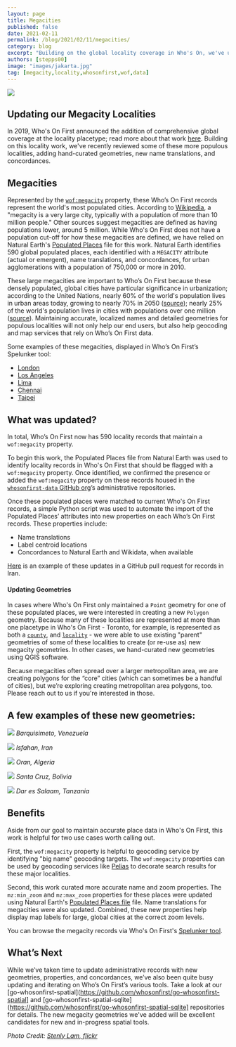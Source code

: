 ```yaml
---
layout: page
title: Megacities
published: false
date: 2021-02-11
permalink: /blog/2021/02/11/megacities/
category: blog
excerpt: "Building on the global locality coverage in Who's On, we've updated our megacities."
authors: [stepps00]
image: "images/jakarta.jpg"
tag: [megacity,locality,whosonfirst,wof,data]
---
```


<img src="images/jakarta.jpg" style="max-height:none !important;" />

## Updating our Megacity Localities

In 2019, Who's On First announced the addition of comprehensive global coverage at the locality placetype; read more about that work [here](https://www.whosonfirst.org/blog/2019/05/13/geonames/). Building on this locality work, we've recently reviewed some of these more populous localities, adding hand-curated geometries, new name translations, and concordances.

## Megacities

Represented by the [`wof:megacity`](https://github.com/whosonfirst/whosonfirst-properties/blob/master/properties/wof/megacity.json) property, these Who’s On First records represent the world's most populated cities. According to [Wikipedia](https://en.wikipedia.org/wiki/Megacity), a "megacity is a very large city, typically with a population of more than 10 million people." Other sources suggest megacities are defined as having populations lower, around 5 million. While Who's On First does not have a population cut-off for how these megacities are defined, we have relied on Natural Earth's [Populated Places](http://www.naturalearthdata.com/downloads/10m-cultural-vectors/) file for this work. Natural Earth identifies 590 global populated places, each identified with a `MEGACITY` attribute (actual or emergent), name translations, and concordances, for urban agglomerations with a population of 750,000 or more in 2010.

These large megacities are important to Who’s On First because these densely populated, global cities have particular significance in urbanization; according to the United Nations, nearly 60% of the world's population lives in urban areas today, growing to nearly 70% in 2050 ([source](https://web.archive.org/web/20210129003633/https://www.un.org/development/desa/en/news/population/2018-revision-of-world-urbanization-prospects.html)); nearly 25% of the world's population lives in cities with populations over one million ([source](https://web.archive.org/web/20210210102954/https://www.un.org/en/events/citiesday/assets/pdf/the_worlds_cities_in_2018_data_booklet.pdf)). Maintaining accurate, localized names and detailed geometries for populous localities will not only help our end users, but also help geocoding and map services that rely on Who’s On First data.

Some examples of these megacities, displayed in Who’s On First’s Spelunker tool:

- [London](https://spelunker.whosonfirst.org/id/101750367/)
- [Los Angeles](https://spelunker.whosonfirst.org/id/85923517/)
- [Lima](https://spelunker.whosonfirst.org/id/421186805/)
- [Chennai](https://spelunker.whosonfirst.org/id/102029537/)
- [Taipei](https://spelunker.whosonfirst.org/id/102026641/)

## What was updated?

In total, Who’s On First now has 590 locality records that maintain a `wof:megacity` property.

To begin this work, the Populated Places file from Natural Earth was used to identify locality records in Who's On First that should be flagged with a `wof:megacity` property. Once identified, we confirmed the presence or added the `wof:megacity` property on these records housed in the [`whosonfirst-data` GitHub org](https://github.com/whosonfirst-data)’s administrative repositories.

Once these populated places were matched to current Who's On First records, a simple Python script was used to automate the import of the Populated Places’ attributes into new properties on each Who’s On First records. These properties include:

- Name translations
- Label centroid locations
- Concordances to Natural Earth and Wikidata, when available

[Here](https://github.com/whosonfirst-data/whosonfirst-data-admin-ir/pull/11/files) is an example of these updates in a GitHub pull request for records in Iran.

#### Updating Geometries

In cases where Who's On First only maintained a `Point` geometry for one of these populated places, we were interested in creating a new `Polygon` geometry. Because many of these localities are represented at more than one placetype in Who's On First - Toronto, for example, is represented as both a [`county`](https://spelunker.whosonfirst.org/id/890457465/), and [`locality`](https://spelunker.whosonfirst.org/id/101735835/) - we were able to use existing "parent" geometries of some of these localities to create (or re-use as) new megacity geometries. In other cases, we hand-curated new geometries using QGIS software.

Because megacities often spread over a larger metropolitan area, we are creating polygons for the “core” cities (which can sometimes be a handful of cities), but we’re exploring creating metropolitan area polygons, too. Please reach out to us if you're interested in those.

## A few examples of these new geometries:

![](images/barquisimeto.png)
_Barquisimeto, Venezuela_

![](images/isfahan.png)
_Isfahan, Iran_

![](images/oran.png)
_Oran, Algeria_

![](images/santacruz.png)
_Santa Cruz, Bolivia_

![](images/daressalaam.png)
_Dar es Salaam, Tanzania_
 
## Benefits

Aside from our goal to maintain accurate place data in Who's On First, this work is helpful for two use cases worth calling out.

First, the `wof:megacity` property is helpful to geocoding service by identifying "big name" geocoding targets. The `wof:megacity` properties can be used by geocoding services like [Pelias](https://github.com/pelias/pelias) to decorate search results for these major localities.

Second, this work curated more accurate name and zoom properties. The `mz:min_zoom` and `mz:max_zoom` properties for these places were updated using Natural Earth's [Populated Places file](http://www.naturalearthdata.com/downloads/10m-cultural-vectors/) file. Name translations for megacities were also updated. Combined, these new properties help display map labels for large, global cities at the correct zoom levels.

You can browse the megacity records via Who's On First's [Spelunker tool](https://spelunker.whosonfirst.org/megacities/).

## What’s Next

While we’ve taken time to update administrative records with new geometries, properties, and concordances, we’ve also been quite busy updating and iterating on Who’s On First’s  various tools. Take a look at our [go-whosonfirst-spatial](https://github.com/whosonfirst/go-whosonfirst-spatial] and [go-whosonfirst-spatial-sqlite](https://github.com/whosonfirst/go-whosonfirst-spatial-sqlite] repositories for details. The new megacity geometries we've added will be excellent candidates for new and in-progress spatial tools.

_Photo Credit: [Stenly Lam, flickr](https://www.flickr.com/photos/stenlylam/5635983463/in/photolist-9A2TwF-5VmgKL-5RXnLp-7Ez8om-7bFLvz-8hhYce-7bKynJ-7bFLWH-7bFKT6-7bFLpi-7bFLLi-7bKzPj-7bKyNj-7bKAp9-7bFLc6-5WU1in-6hNwpM-6H8Viw-6hSEp1-vdpmMA-aDeQNG-9RkctE-9Rkbvu-Cs2BPJ-8acvrv-8acwpe-7qNjDw-8acxh6-9RkbX9-8acw7c-8acwue-bX2T26-bX2U6D-bX2Tht-bX2QS6-bX2Ump-8afLmm-bX2TYk-5Y8yM1-bX2Rfc-bX2UcH-cepdjo-bX2QMH-7ditKg-8afNUq-qMtQvP-8aczgB-cepeCh-cepesC-8afJCL)_